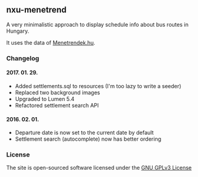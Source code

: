 ## nxu-menetrend

A very minimalistic approach to display schedule info about bus routes in Hungary.

It uses the data of [Menetrendek.hu](http://www.menetrendek.hu).

### Changelog
#### 2017. 01. 29.
- Added settlements.sql to resources (I'm too lazy to write a seeder)
- Replaced two background images
- Upgraded to Lumen 5.4
- Refactored settlement search API

#### 2016. 02. 01.
- Departure date is now set to the current date by default
- Settlement search (autocomplete) now has better ordering

### License

The site is open-sourced software licensed under the [GNU GPLv3 License](http://opensource.org/licenses/GPL-3.0)
